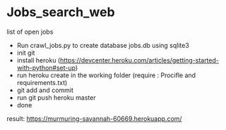 # Jobs_search_web
list of open jobs
- Run crawl_jobs.py to create database jobs.db using sqlite3
- init git
- install heroku (https://devcenter.heroku.com/articles/getting-started-with-python#set-up)
- run heroku create in the working folder (require : Procifle and requirements.txt)
- git add and commit
- run git push heroku master
- done

result: https://murmuring-savannah-60669.herokuapp.com/
